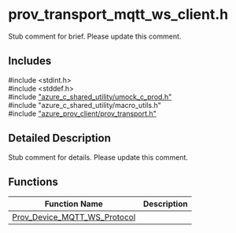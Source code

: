 # prov_transport_mqtt_ws_client.h 

Stub comment for brief. Please update this comment.

## Includes

\#include <stdint.h>  
\#include <stddef.h>  
\#include ["azure_c_shared_utility/umock_c_prod.h"](iot-c-ref-umock-c-prod-h.md)  
\#include "azure_c_shared_utility/macro_utils.h"  
\#include ["azure_prov_client/prov_transport.h"](iot-c-ref-prov-transport-h.md)  

## Detailed Description

Stub comment for details. Please update this comment.

## Functions

Function Name                  | Description                                
--------------------------------|---------------------------------------------
[Prov_Device_MQTT_WS_Protocol](./iot-c-ref-prov-transport-mqtt-ws-client-h/prov-device-mqtt-ws-protocol.md)            | 

